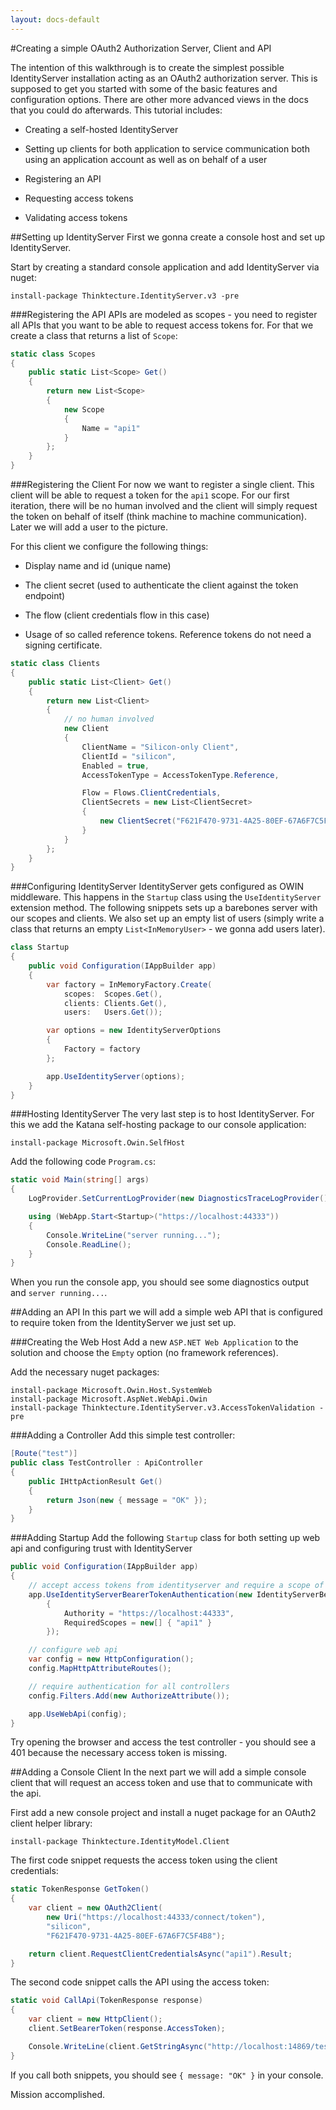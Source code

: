 ```yaml
---
layout: docs-default
---
```


#Creating a simple OAuth2 Authorization Server, Client and API

The intention of this walkthrough is to create the simplest possible IdentityServer installation acting as an OAuth2 authorization server.
This is supposed to get you started with some of the basic features and configuration options.
There are other more advanced views in the docs that you could do afterwards. This tutorial includes:

* Creating a self-hosted IdentityServer

* Setting up clients for both application to service communication both using an application account as well as on behalf of a user

* Registering an API

* Requesting access tokens

* Validating access tokens

##Setting up IdentityServer
First we gonna create a console host and set up IdentityServer.

Start by creating a standard console application and add IdentityServer via nuget:

```
install-package Thinktecture.IdentityServer.v3 -pre
```

###Registering the API
APIs are modeled as scopes - you need to register all APIs that you want to be able to request access tokens for. For that we create a class that returns a list of `Scope`:

```csharp
static class Scopes
{
    public static List<Scope> Get()
    {
        return new List<Scope>
        {
            new Scope
            {
                Name = "api1"
            }
        };
    }
}
```

###Registering the Client
For now we want to register a single client. This client will be able to request a token for the `api1` scope.
For our first iteration, there will be no human involved and the client will simply request the token
on behalf of itself (think machine to machine communication). Later we will add a user to the picture.

For this client we configure the following things:

* Display name and id (unique name)

* The client secret (used to authenticate the client against the token endpoint)

* The flow (client credentials flow in this case)

* Usage of so called reference tokens. Reference tokens do not need a signing certificate.

```csharp
static class Clients
{
    public static List<Client> Get()
    {
        return new List<Client>
        {
            // no human involved
            new Client
            {
                ClientName = "Silicon-only Client",
                ClientId = "silicon",
                Enabled = true,
                AccessTokenType = AccessTokenType.Reference,

                Flow = Flows.ClientCredentials,
                ClientSecrets = new List<ClientSecret>
                {
                    new ClientSecret("F621F470-9731-4A25-80EF-67A6F7C5F4B8".Sha256())
                }
            }
        };
    }
}
```

###Configuring IdentityServer
IdentityServer gets configured as OWIN middleware. This happens in the `Startup` class using the `UseIdentityServer` extension method. The following snippets sets up a barebones server with our scopes and clients. We also set up an empty list of users (simply write a class that returns an empty `List<InMemoryUser>` - we gonna add users later).

```csharp
class Startup
{
    public void Configuration(IAppBuilder app)
    {
        var factory = InMemoryFactory.Create(
            scopes:  Scopes.Get(),
            clients: Clients.Get(),
            users:   Users.Get());

        var options = new IdentityServerOptions
        {
            Factory = factory
        };

        app.UseIdentityServer(options);
    }
}
```

###Hosting IdentityServer
The very last step is to host IdentityServer. For this we add the Katana self-hosting package to our console application:

```
install-package Microsoft.Owin.SelfHost
```

Add the following code `Program.cs`:

```csharp
static void Main(string[] args)
{
    LogProvider.SetCurrentLogProvider(new DiagnosticsTraceLogProvider());

    using (WebApp.Start<Startup>("https://localhost:44333"))
    {
        Console.WriteLine("server running...");
        Console.ReadLine();
    }
}
```

When you run the console app, you should see some diagnostics output and `server running...`.

##Adding an API
In this part we will add a simple web API that is configured to require token from the IdentityServer we just set up.

###Creating the Web Host
Add a new `ASP.NET Web Application` to the solution and choose the `Empty` option (no framework references).

Add the necessary nuget packages:

```
install-package Microsoft.Owin.Host.SystemWeb
install-package Microsoft.AspNet.WebApi.Owin
install-package Thinktecture.IdentityServer.v3.AccessTokenValidation -pre
```

###Adding a Controller
Add this simple test controller:

```csharp
[Route("test")]
public class TestController : ApiController
{
    public IHttpActionResult Get()
    {
        return Json(new { message = "OK" });
    }
}
```

###Adding Startup
Add the following `Startup` class for both setting up web api and configuring trust with IdentityServer

```csharp
public void Configuration(IAppBuilder app)
{
    // accept access tokens from identityserver and require a scope of 'api1'
    app.UseIdentityServerBearerTokenAuthentication(new IdentityServerBearerTokenAuthenticationOptions
        {
            Authority = "https://localhost:44333",
            RequiredScopes = new[] { "api1" }
        });

    // configure web api
    var config = new HttpConfiguration();
    config.MapHttpAttributeRoutes();

    // require authentication for all controllers
    config.Filters.Add(new AuthorizeAttribute());

    app.UseWebApi(config);
}
```

Try opening the browser and access the test controller - you should see a 401 because the necessary access token is missing.

##Adding a Console Client
In the next part we will add a simple console client that will request an access token and use that to communicate with the api.

First add a new console project and install a nuget package for an OAuth2 client helper library:

```
install-package Thinktecture.IdentityModel.Client
```

The first code snippet requests the access token using the client credentials:

```csharp
static TokenResponse GetToken()
{
    var client = new OAuth2Client(
        new Uri("https://localhost:44333/connect/token"),
        "silicon",
        "F621F470-9731-4A25-80EF-67A6F7C5F4B8");

    return client.RequestClientCredentialsAsync("api1").Result;
}
```

The second code snippet calls the API using the access token:

```csharp
static void CallApi(TokenResponse response)
{
    var client = new HttpClient();
    client.SetBearerToken(response.AccessToken);

    Console.WriteLine(client.GetStringAsync("http://localhost:14869/test").Result);
}
```

If you call both snippets, you should see `{ message: "OK" }` in your console.

Mission accomplished.




